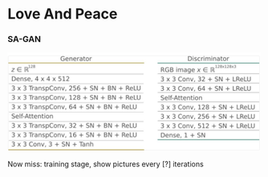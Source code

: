 # Love And Peace

### SA-GAN
![Image text](MODEL.png)

Now miss: training stage, show pictures every [?] iterations